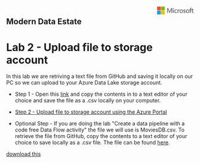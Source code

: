 <img style="float: right;" src="../../graphics/solutions-microsoft-logo-small.png">

## Modern Data Estate
# Lab 2 - Upload file to storage account

In this lab we are retriving a text file from GitHub and saving it locally on our PC so we can upload to your Azure Data Lake storage account.


- Step 1 - Open this [link](https://raw.githubusercontent.com/krepko7/Modern-Data-Estate/main/labs/Lab2%20-%20Copy%20file%20to%20storage%20account/CarInventory.csv?token=AEX6LLNOQ7D7CUNUF2BLTJ3BHDKO4) and copy the contents in to a text editor of your choice and save the file as a .csv locally on your computer. 

- [Step 2 - Upload file to storage account using the Azure Portal](https://docs.microsoft.com/en-us/azure/storage/blobs/storage-quickstart-blobs-portal)

- Optional Step - If you are doing the lab "Create a data pipeline with a code free Data Flow activity" the file we will use is MoviesDB.csv. To retrieve the file from GitHub, copy the contents to a text editor of your choice to save locally as a .csv file. 
  The file can be found [here](https://raw.githubusercontent.com/djpmsft/adf-ready-demo/master/moviesDB.csv).


[download this](https://raw.githubusercontent.com/krepko7/Modern-Data-Estate/main/labs/Lab2%20-%20Copy%20file%20to%20storage%20account/CarInventory.csv?token=AEX6LLNOQ7D7CUNUF2BLTJ3BHDKO4)
